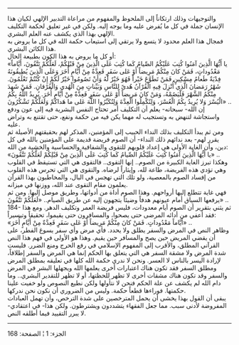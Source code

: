 ------------------------------------------------------------------------

والتوجيهات وذلك ارتكاناً إلى الملحوظ والمفهوم من مراعاة التدبير الإلهي
لكيان هذا الإنسان جملة في كل ما يُفرض عليه وما يوجه إليه. ولكن في غير
تعليق لحكمة التكليف الإلهي بهذا الذي يكشف عنه العلم البشري.  
فمجال هذا العلم محدود لا يتسع ولا يرتقي إلى استيعاب حكمة الله في كل ما
يروض به هذا الكائن البشري.  
أو كل ما يروض به هذا الكون بطبيعة الحال:  
«يا أَيُّهَا الَّذِينَ آمَنُوا كُتِبَ عَلَيْكُمُ الصِّيامُ كَما كُتِبَ عَلَى الَّذِينَ مِنْ قَبْلِكُمْ، لَعَلَّكُمْ
تَتَّقُونَ، أَيَّاماً مَعْدُوداتٍ، فَمَنْ كانَ مِنْكُمْ مَرِيضاً أَوْ عَلى سَفَرٍ فَعِدَّةٌ مِنْ أَيَّامٍ أُخَرَ
وَعَلَى الَّذِينَ يُطِيقُونَهُ فِدْيَةٌ طَعامُ مِسْكِينٍ فَمَنْ تَطَوَّعَ خَيْراً فَهُوَ خَيْرٌ لَهُ وَأَنْ تَصُومُوا
خَيْرٌ لَكُمْ إِنْ كُنْتُمْ تَعْلَمُونَ. شَهْرُ رَمَضانَ الَّذِي أُنْزِلَ فِيهِ الْقُرْآنُ هُدىً لِلنَّاسِ وَبَيِّناتٍ
مِنَ الْهُدى وَالْفُرْقانِ. فَمَنْ شَهِدَ مِنْكُمُ الشَّهْرَ فَلْيَصُمْهُ، وَمَنْ كانَ مَرِيضاً أَوْ عَلى سَفَرٍ
فَعِدَّةٌ مِنْ أَيَّامٍ أُخَرَ. يُرِيدُ اللَّهُ بِكُمُ الْيُسْرَ وَلا يُرِيدُ بِكُمُ الْعُسْرَ، وَلِتُكْمِلُوا الْعِدَّةَ
وَلِتُكَبِّرُوا اللَّهَ عَلى ما هَداكُمْ وَلَعَلَّكُمْ تَشْكُرُونَ» ..  
إن الله- سبحانه- يعلم أن التكليف أمر تحتاج النفس البشرية فيه إلى عون
ودفع واستجاشة لتنهض به وتستجيب له مهما يكن فيه من حكمة ونفع، حتى تقتنع
به وتراض عليه.  
ومن ثم يبدأ التكليف بذلك النداء الحبيب إلى المؤمنين، المذكر لهم بحقيقتهم
الأصيلة ثم يقرر لهم- بعد ندائهم ذلك النداء- أن الصوم فريضة قديمة على
المؤمنين بالله في كل دين، وأن الغاية الأولى هي إعداد قلوبهم للتقوى
والشفافية والحساسية والخشية من الله:  
«يا أَيُّهَا الَّذِينَ آمَنُوا كُتِبَ عَلَيْكُمُ الصِّيامُ كَما كُتِبَ عَلَى الَّذِينَ مِنْ قَبْلِكُمْ لَعَلَّكُمْ
تَتَّقُونَ» ..  
وهكذا تبرز الغاية الكبيرة من الصوم.. إنها التقوى.. فالتقوى هي التي
تستيقظ في القلوب وهي تؤدي هذه الفريضة، طاعة لله، وإيثاراً لرضاه. والتقوى
هي التي تحرس هذه القلوب من إفساد الصوم بالمعصية، ولو تلك التي تهجس في
البال، والمخاطبون بهذا القرآن يعلمون مقام التقوى عند الله، ووزنها في
ميزانه.  
فهي غاية تتطلع إليها أرواحهم. وهذا الصوم أداة من أدواتها، وطريق موصل
إليها. ومن ثم يرفعها السياق أمام عيونهم هدفاً وضيئاً يتجهون إليه عن طريق
الصيام.. «لَعَلَّكُمْ تَتَّقُونَ» ..  
184- ثم يثني بتقرير أن الصوم أيام معدودات، فليس فريضة العمر وتكليف
الدهر. ومع هذا فقد أعفي من أدائه المرضى حتى يصحوا، والمسافرون حتى
يقيموا، تحقيقاً وتيسيراً:  
«أَيَّاماً مَعْدُوداتٍ. فَمَنْ كانَ مِنْكُمْ مَرِيضاً أَوْ عَلى سَفَرٍ فَعِدَّةٌ مِنْ أَيَّامٍ أُخَرَ» ..  
وظاهر النص في المرض والسفر يطلق ولا يحدد. فأي مرض وأي سفر يسوغ الفطر،
على أن يقضي المريض حين يصح والمسافر حين يقيم. وهذا هو الأولى في فهم هذا
النص القرآني المطلق، والأقرب إلى المفهوم الإسلامي في رفع الحرج ومنع
الضرر. فليست شدة المرض ولا مشقة السفر هي التي يتعلق بها الحكم إنما هي
المرض والسفر إطلاقاً، لإرادة اليسر بالناس لا العسر. ونحن لا ندري حكمة
الله كلها في تعليقه بمطلق المرض ومطلق السفر فقد تكون هناك اعتبارات أخرى
يعلمها الله ويجهلها البشر في المرض والسفر وقد تكون هناك مشقات أخرى لا
تظهر للحظتها، أو لا تظهر للتقدير البشري.. وما دام الله لم يكشف عن علة
الحكم فنحن لا نتأولها ولكن نطيع النصوص ولو خفيت علينا حكمتها. فوراءها
قطعاً حكمة. وليس من الضروري أن نكون نحن ندركها.  
يبقى أن القول بهذا يخشى أن يحمل المترخصين على شدة الترخص، وأن تهمل
العبادات المفروضة لأدنى سبب. مما جعل الفقهاء يتشددون ويشترطون. ولكن هذا-
في اعتقادي- لا يبرر التقييد فيما أطلقه النص.

------------------------------------------------------------------------

الجزء: 1 ¦ الصفحة: 168
